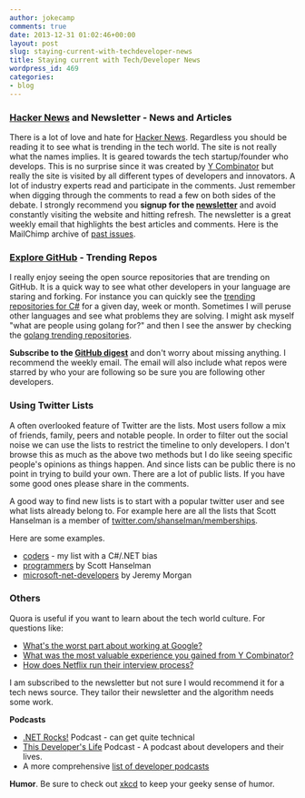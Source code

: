 ```yaml
---
author: jokecamp
comments: true
date: 2013-12-31 01:02:46+00:00
layout: post
slug: staying-current-with-techdeveloper-news
title: Staying current with Tech/Developer News
wordpress_id: 469
categories:
- blog
---
```


### [Hacker News](http://news.ycombinator.com) and Newsletter - News and Articles

There is a lot of love and hate for [Hacker News](http://news.ycombinator.com). Regardless you should be reading it to see what is trending in the tech world. The site is not really what the names implies. It is geared towards the tech startup/founder who develops. This is no surprise since it was created by [Y Combinator](http://ycombinator.com/) but really the site is visited by all different types of developers and innovators. A lot of industry experts read and participate in the comments. Just remember when digging through the comments to read a few on both sides of the debate. I strongly recommend you **signup for the [newsletter](http://www.hackernewsletter.com/)** and avoid constantly visiting the website and hitting refresh. The newsletter is a great weekly email that highlights the best articles and comments. Here is the MailChimp archive of [past issues](http://us1.campaign-archive1.com/home/?u=faa8eb4ef3a111cef92c4f3d4&id=e505c88a2e).

### [Explore GitHub](https://github.com/explore) - Trending Repos

I really enjoy seeing the open source repositories that are trending on GitHub. It is a quick way to see what other developers in your language are staring and forking. For instance you can quickly see the [trending repositories for C#](https://github.com/trending?l=csharp) for a given day, week or month. Sometimes I will peruse other languages and see what problems they are solving. I might ask myself "what are people using golang for?" and then I see the answer by checking the [golang trending repositories](https://github.com/trending?l=go&since=monthly).

**Subscribe to the [GitHub digest](https://github.com/explore/subscribe)** and don't worry about missing anything. I recommend the weekly email. The email will also include what repos were starred by who your are following so be sure you are following other developers.

### Using Twitter Lists

A often overlooked feature of Twitter are the lists. Most users follow a mix of friends, family, peers and notable people. In order to filter out the social noise we can use the lists to restrict the timeline to only developers. I don't browse this as much as the above two methods but I do like seeing specific people's opinions as things happen. And since lists can be public there is no point in trying to build your own. There are a lot of public lists. If you have some good ones please share in the comments.

A good way to find new lists is to start with a popular twitter user and see what lists already belong to. For example here are all the lists that Scott Hanselman is a member of [twitter.com/shanselman/memberships](https://twitter.com/shanselman/memberships).

Here are some examples.

  * [coders](https://twitter.com/jokecamp/coders) - my list with a C#/.NET bias
  * [programmers](https://twitter.com/shanselman/lists/programmers) by Scott Hanselman
  * [microsoft-net-developers](https://twitter.com/JeremyCMorgan/lists/microsoft-net-developers) by Jeremy Morgan

### Others

Quora is useful if you want to learn about the tech world culture. For questions like:

  * [What's the worst part about working at Google?](http://www.quora.com/Working-at-Google-1/Whats-the-worst-part-about-working-at-Google)
  * [What was the most valuable experience you gained from Y Combinator?](http://www.quora.com/Y-Combinator/What-was-the-most-valuable-experience-you-gained-from-Y-Combinator)
  * [How does Netflix run their interview process?](http://www.quora.com/Netflix/How-does-Netflix-run-their-interview-process)

I am subscribed to the newsletter but not sure I would recommend it for a tech news source. They tailor their newsletter and the algorithm needs some work.

**Podcasts**

  * [.NET Rocks!](http://www.dotnetrocks.com/) Podcast - can get quite technical
  * [This Developer's Life](http://thisdeveloperslife.com/) Podcast - A podcast about developers and their lives.
  * A more comprehensive [list of developer podcasts](http://stackoverflow.com/a/531590/215502)

**Humor**. Be sure to check out [xkcd](http://xkcd.com/) to keep your geeky sense of humor.
